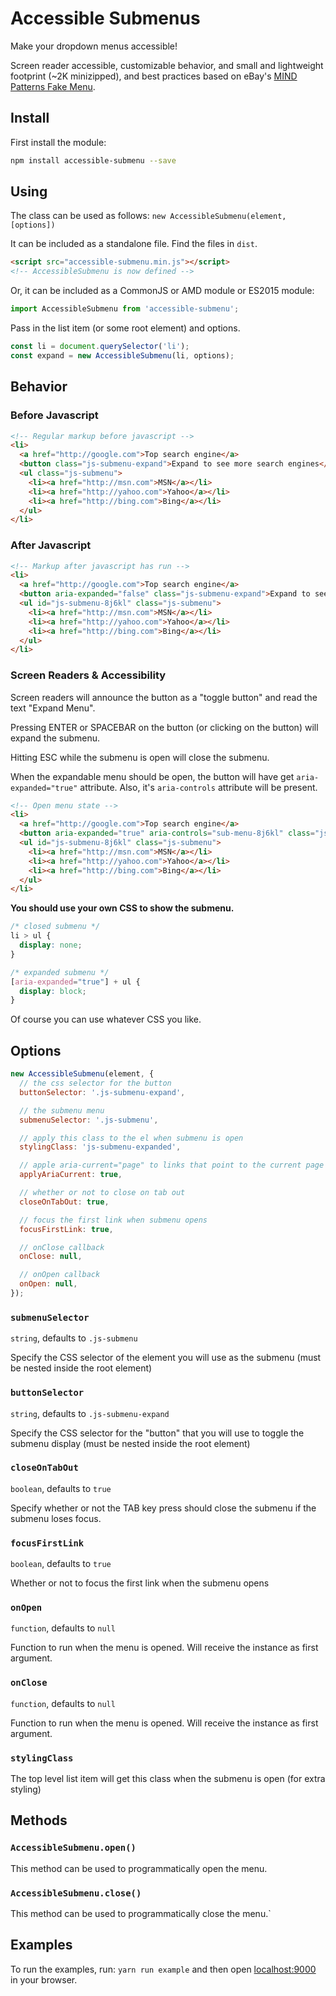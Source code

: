 # Accessible Submenus

Make your dropdown menus accessible!

Screen reader accessible, customizable behavior, and small and lightweight footprint (~2K minizipped), and best practices based on eBay's [MIND Patterns Fake Menu](https://ebay.gitbooks.io/mindpatterns/content/navigation/fakemenu.html).

## Install
First install the module:
```bash
npm install accessible-submenu --save
```

## Using

The class can be used as follows:
`new AccessibleSubmenu(element, [options])`

It can be included as a standalone file. Find the files in `dist`.
```html
<script src="accessible-submenu.min.js"></script>
<!-- AccessibleSubmenu is now defined -->
```

Or, it can be included as a CommonJS or AMD module or ES2015 module:
```javascript
import AccessibleSubmenu from 'accessible-submenu';
```

Pass in the list item (or some root element) and options.

```javascript
const li = document.querySelector('li');
const expand = new AccessibleSubmenu(li, options);
```

## Behavior

### Before Javascript

```html
<!-- Regular markup before javascript -->
<li>
  <a href="http://google.com">Top search engine</a>
  <button class="js-submenu-expand">Expand to see more search engines</button>  
  <ul class="js-submenu">
    <li><a href="http://msn.com">MSN</a></li>
    <li><a href="http://yahoo.com">Yahoo</a></li>
    <li><a href="http://bing.com">Bing</a></li>
  </ul>
</li>
```

### After Javascript

```html
<!-- Markup after javascript has run -->
<li>
  <a href="http://google.com">Top search engine</a>
  <button aria-expanded="false" class="js-submenu-expand">Expand to see more search engines</button>
  <ul id="js-submenu-8j6kl" class="js-submenu">
    <li><a href="http://msn.com">MSN</a></li>
    <li><a href="http://yahoo.com">Yahoo</a></li>
    <li><a href="http://bing.com">Bing</a></li>
  </ul>
</li>
```

### Screen Readers & Accessibility

Screen readers will announce the button as a "toggle button" and read the text "Expand Menu".

Pressing ENTER or SPACEBAR on the button (or clicking on the button) will expand the submenu.

Hitting ESC while the submenu is open will close the submenu.

When the expandable menu should be open, the button will have get `aria-expanded="true"` attribute. Also, it's `aria-controls` attribute will be present.

```html
<!-- Open menu state -->
<li>
  <a href="http://google.com">Top search engine</a>
  <button aria-expanded="true" aria-controls="sub-menu-8j6kl" class="js-submenu-expand">Expand to see more search engines</button>
  <ul id="js-submenu-8j6kl" class="js-submenu">
    <li><a href="http://msn.com">MSN</a></li>
    <li><a href="http://yahoo.com">Yahoo</a></li>
    <li><a href="http://bing.com">Bing</a></li>
  </ul>
</li>
```

**You should use your own CSS to show the submenu.**

```css
/* closed submenu */
li > ul {
  display: none;
}

/* expanded submenu */
[aria-expanded="true"] + ul {
  display: block;
}
```

Of course you can use whatever CSS you like.

## Options

```javascript
new AccessibleSubmenu(element, {
  // the css selector for the button
  buttonSelector: '.js-submenu-expand',

  // the submenu menu
  submenuSelector: '.js-submenu',

  // apply this class to the el when submenu is open
  stylingClass: 'js-submenu-expanded',

  // apple aria-current="page" to links that point to the current page
  applyAriaCurrent: true,

  // whether or not to close on tab out
  closeOnTabOut: true,

  // focus the first link when submenu opens
  focusFirstLink: true,

  // onClose callback
  onClose: null,

  // onOpen callback
  onOpen: null,
});
```

### `submenuSelector`
`string`, defaults to `.js-submenu`

Specify the CSS selector of the element you will use as the submenu (must be nested inside the root element)

### `buttonSelector`
`string`, defaults to `.js-submenu-expand`

Specify the CSS selector for the "button" that you will use to toggle the submenu display (must be nested inside the root element)

### `closeOnTabOut`
`boolean`, defaults to `true`

Specify whether or not the TAB key press should close the submenu if the submenu loses focus.

### `focusFirstLink`
`boolean`, defaults to `true`

Whether or not to focus the first link when the submenu opens

### `onOpen`
`function`, defaults to `null`

Function to run when the menu is opened. Will receive the instance as first argument.

### `onClose`
`function`, defaults to `null`

Function to run when the menu is opened. Will receive the instance as first argument.

### `stylingClass`

The top level list item will get this class when the submenu is open (for extra styling)

## Methods

### `AccessibleSubmenu.open()`

This method can be used to programmatically open the menu.

### `AccessibleSubmenu.close()`

This method can be used to programmatically close the menu.`

## Examples

To run the examples, run: `yarn run example` and then open [localhost:9000](http://localhost:9000/) in your browser.
